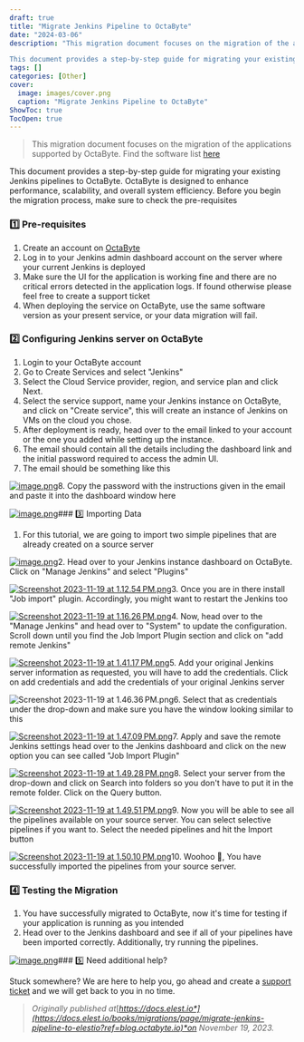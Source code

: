 ```yaml
---
draft: true
title: "Migrate Jenkins Pipeline to OctaByte"
date: "2024-03-06"
description: "This migration document focuses on the migration of the applications supported by OctaByte. Find the software list here

This document provides a step-by-step guide for migrating your existing Jenkins pipelines to OctaByte. OctaByte is designed to enhance performance, scalability, and overall system efficiency. Before you begin the migration process, make"
tags: []
categories: [Other]
cover:
  image: images/cover.png
  caption: "Migrate Jenkins Pipeline to OctaByte"
ShowToc: true
TocOpen: true
---
```




> This migration document focuses on the migration of the applications supported by OctaByte. Find the software list [here](https://octabyte.io/fully-managed-services?ref=blog.octabyte.io)

This document provides a step\-by\-step guide for migrating your existing Jenkins pipelines to OctaByte. OctaByte is designed to enhance performance, scalability, and overall system efficiency. Before you begin the migration process, make sure to check the pre\-requisites

### 1️⃣ Pre\-requisites

1. Create an account on [OctaByte](https://octabyte.io/?ref=blog.octabyte.io)
2. Log in to your Jenkins admin dashboard account on the server where your current Jenkins is deployed
3. Make sure the UI for the application is working fine and there are no critical errors detected in the application logs. If found otherwise please feel free to create a support ticket
4. When deploying the service on OctaByte, use the same software version as your present service, or your data migration will fail.

### 2️⃣ Configuring Jenkins server on OctaByte

1. Login to your OctaByte account
2. Go to Create Services and select "Jenkins"
3. Select the Cloud Service provider, region, and service plan and click Next.
4. Select the service support, name your Jenkins instance on OctaByte, and click on "Create service", this will create an instance of Jenkins on VMs on the cloud you chose.
5. After deployment is ready, head over to the email linked to your account or the one you added while setting up the instance.
6. The email should contain all the details including the dashboard link and the initial password required to access the admin UI.
7. The email should be something like this

[![image.png](https://docs.elest.io/uploads/images/gallery/2023-11/scaled-1680-/a3Timage.png)](https://docs.elest.io/uploads/images/gallery/2023-11/a3Timage.png?ref=blog.octabyte.io)8. Copy the password with the instructions given in the email and paste it into the dashboard window here

[![image.png](https://docs.elest.io/uploads/images/gallery/2023-11/scaled-1680-/MYcimage.png)](https://docs.elest.io/uploads/images/gallery/2023-11/MYcimage.png?ref=blog.octabyte.io)### 3️⃣ Importing Data

1. For this tutorial, we are going to import two simple pipelines that are already created on a source server

[![image.png](https://docs.elest.io/uploads/images/gallery/2023-11/scaled-1680-/wIuimage.png)](https://docs.elest.io/uploads/images/gallery/2023-11/wIuimage.png?ref=blog.octabyte.io)2. Head over to your Jenkins instance dashboard on OctaByte. Click on "Manage Jenkins" and select "Plugins"

[![Screenshot 2023-11-19 at 1.12.54 PM.png](https://docs.elest.io/uploads/images/gallery/2023-11/scaled-1680-/screenshot-2023-11-19-at-1-12-54-pm.png)](https://docs.elest.io/uploads/images/gallery/2023-11/screenshot-2023-11-19-at-1-12-54-pm.png?ref=blog.octabyte.io)3. Once you are in there install "Job import" plugin. Accordingly, you might want to restart the Jenkins too

[![Screenshot 2023-11-19 at 1.16.26 PM.png](https://docs.elest.io/uploads/images/gallery/2023-11/scaled-1680-/screenshot-2023-11-19-at-1-16-26-pm.png)](https://docs.elest.io/uploads/images/gallery/2023-11/screenshot-2023-11-19-at-1-16-26-pm.png?ref=blog.octabyte.io)4. Now, head over to the "Manage Jenkins" and head over to "System" to update the configuration. Scroll down until you find the Job Import Plugin section and click on "add remote Jenkins"

[![Screenshot 2023-11-19 at 1.41.17 PM.png](https://docs.elest.io/uploads/images/gallery/2023-11/scaled-1680-/screenshot-2023-11-19-at-1-41-17-pm.png)](https://docs.elest.io/uploads/images/gallery/2023-11/screenshot-2023-11-19-at-1-41-17-pm.png?ref=blog.octabyte.io)5. Add your original Jenkins server information as requested, you will have to add the credentials. Click on add credentials and add the credentials of your original Jenkins server

![Screenshot 2023-11-19 at 1.46.36 PM.png](https://docs.elest.io/uploads/images/gallery/2023-11/scaled-1680-/screenshot-2023-11-19-at-1-46-36-pm.png)6. Select that as credentials under the drop\-down and make sure you have the window looking similar to this

[![Screenshot 2023-11-19 at 1.47.09 PM.png](https://docs.elest.io/uploads/images/gallery/2023-11/scaled-1680-/screenshot-2023-11-19-at-1-47-09-pm.png)](https://docs.elest.io/uploads/images/gallery/2023-11/screenshot-2023-11-19-at-1-47-09-pm.png?ref=blog.octabyte.io)7. Apply and save the remote Jenkins settings head over to the Jenkins dashboard and click on the new option you can see called "Job Import Plugin"

[![Screenshot 2023-11-19 at 1.49.28 PM.png](https://docs.elest.io/uploads/images/gallery/2023-11/scaled-1680-/screenshot-2023-11-19-at-1-49-28-pm.png)](https://docs.elest.io/uploads/images/gallery/2023-11/screenshot-2023-11-19-at-1-49-28-pm.png?ref=blog.octabyte.io)8. Select your server from the drop\-down and click on Search into folders so you don't have to put it in the remote folder. Click on the Query button.

[![Screenshot 2023-11-19 at 1.49.51 PM.png](https://docs.elest.io/uploads/images/gallery/2023-11/scaled-1680-/screenshot-2023-11-19-at-1-49-51-pm.png)](https://docs.elest.io/uploads/images/gallery/2023-11/screenshot-2023-11-19-at-1-49-51-pm.png?ref=blog.octabyte.io)9. Now you will be able to see all the pipelines available on your source server. You can select selective pipelines if you want to. Select the needed pipelines and hit the Import button

[![Screenshot 2023-11-19 at 1.50.10 PM.png](https://docs.elest.io/uploads/images/gallery/2023-11/scaled-1680-/screenshot-2023-11-19-at-1-50-10-pm.png)](https://docs.elest.io/uploads/images/gallery/2023-11/screenshot-2023-11-19-at-1-50-10-pm.png?ref=blog.octabyte.io)10. Woohoo 🎉, You have successfully imported the pipelines from your source server.

### 4️⃣ Testing the Migration

1. You have successfully migrated to OctaByte, now it's time for testing if your application is running as you intended
2. Head over to the Jenkins dashboard and see if all of your pipelines have been imported correctly. Additionally, try running the pipelines.

[![image.png](https://docs.elest.io/uploads/images/gallery/2023-11/scaled-1680-/wIuimage.png)](https://docs.elest.io/uploads/images/gallery/2023-11/wIuimage.png?ref=blog.octabyte.io)### 5️⃣ Need additional help?

Stuck somewhere? We are here to help you, go ahead and create a [support ticket](https://dash.elest.io/support/creation?ref=blog.octabyte.io) and we will get back to you in no time.


> *Originally published at*[*https://docs.elest.io*](https://docs.elest.io/books/migrations/page/migrate-jenkins-pipeline-to-elestio?ref=blog.octabyte.io)*on November 19, 2023\.*



